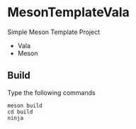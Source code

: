 # MesonTemplateVala
Simple Meson Template Project
* Vala
* Meson

## Build
Type the following commands
```
meson build
cd build
ninja
```
